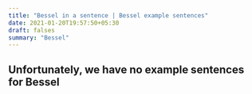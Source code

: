 ```yaml
---
title: "Bessel in a sentence | Bessel example sentences"
date: 2021-01-20T19:57:50+05:30
draft: falses
summary: "Bessel"
---
```

## Unfortunately, we have no example sentences for Bessel                 
